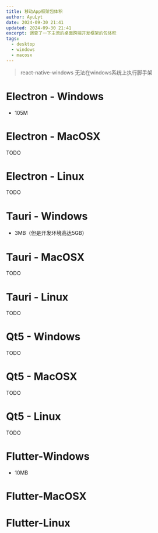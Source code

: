 ```yaml
---
title: 移动App框架包体积
author: AyuLyt
date: 2024-09-30 21:41
updated: 2024-09-30 21:41
excerpt: 调查了一下主流的桌面跨端开发框架的包体积
tags:
  - desktop
  - windows
  - macosx
---
```

> react-native-windows 无法在windows系统上执行脚手架

# Electron - Windows

- 105M

# Electron - MacOSX

TODO

# Electron - Linux

TODO

# Tauri - Windows

- 3MB（但是开发环境高达5GB）

# Tauri - MacOSX

TODO

# Tauri - Linux

TODO

# Qt5 - Windows

TODO

# Qt5 - MacOSX

TODO

# Qt5 - Linux

TODO

# Flutter-Windows

- 10MB
# Flutter-MacOSX
# Flutter-Linux